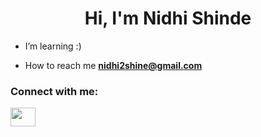 <h1 align="center">Hi, I'm Nidhi Shinde</h1>

- I’m learning :)

- How to reach me **nidhi2shine@gmail.com**

<h3 align="left">Connect with me:</h3>
<p align="left">
<a href="https://www.linkedin.com/in/nidhi-shinde-4b933624a/" target="blank"><img align="center" src="https://raw.githubusercontent.com/rahuldkjain/github-profile-readme-generator/master/src/images/icons/Social/linked-in-alt.svg" height="30" width="40" /></a>

